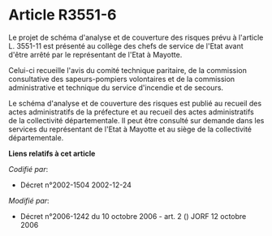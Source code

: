# Article R3551-6

Le projet de schéma d'analyse et de couverture des risques prévu à l'article L. 3551-11 est présenté au collège des chefs de
service de l'Etat avant d'être arrêté par le représentant de l'Etat à Mayotte.

Celui-ci recueille l'avis du comité technique paritaire, de la commission consultative des sapeurs-pompiers volontaires et de
la commission administrative et technique du service d'incendie et de secours.

Le schéma d'analyse et de couverture des risques est publié au recueil des actes administratifs de la préfecture et au
recueil des actes administratifs de la collectivité départementale. Il peut être consulté sur demande dans les services du
représentant de l'Etat à Mayotte et au siège de la collectivité départementale.

**Liens relatifs à cet article**

_Codifié par_:

  - Décret n°2002-1504 2002-12-24

_Modifié par_:

  - Décret n°2006-1242 du 10 octobre 2006 - art. 2 () JORF 12 octobre 2006
